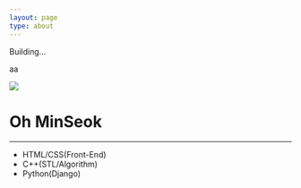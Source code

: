 ```yaml
---
layout: page
type: about
---
```


Building...

aa

<!DOCTYPE html>
<html>
<head>
    <title>Document</title>
    <link rel="stylesheet" href="basic.css">
    <link href="https://fonts.googleapis.com/css2?family=Do+Hyeon&display=swap" rel="stylesheet">
</head>
<body>
    <div class="profile">
        <img src="index_image.jpg" class="profile-image">
        <h1>Oh MinSeok</h3>
        <hr>
        <ul class="text">
            <li>HTML/CSS(Front-End)</li>
            <li>C++(STL/Algorithm)</li>
            <li>Python(Django)</li>
        </ul>
    </div>
</body>
</html>